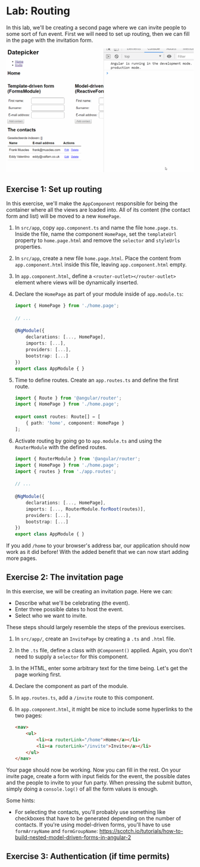# Lab: Routing

In this lab, we'll be creating a second page where we can invite people to some sort of fun event. First we will need to set up routing, then we can fill in the page with the invitation form.

![Getting started](lab10-routing.gif)

## Exercise 1: Set up routing

In this exercise, we'll make the `AppComponent` responsible for being the container where all the views are loaded into. All of its content (the contact form and list) will be moved to a new `HomePage`.

1. In `src/app`, copy `app.component.ts` and name the file `home.page.ts`. Inside the file, name the component `HomePage`, set the `templateUrl` property to `home.page.html` and remove the `selector` and `styleUrls` properties.
1. In `src/app`, create a new file `home.page.html`. Place the content from `app.component.html` inside this file, leaving `app.component.html` empty.
1. In `app.component.html`, define a `<router-outlet></router-outlet>` element where views will be dynamically inserted.
1. Declare the `HomePage` as part of your module inside of `app.module.ts`:
	```ts
	import { HomePage } from './home.page';
	
	// ...
	
	@NgModule({
		declarations: [...,	HomePage],
		imports: [...],
		providers: [...],
		bootstrap: [...]
	})
	export class AppModule { }
	```

1. Time to define routes. Create an `app.routes.ts` and define the first route.
	```ts
	import { Route } from '@angular/router';
	import { HomePage } from './home.page';

	export const routes: Route[] = [
		{ path: 'home', component: HomePage }
	];
	```
1. Activate routing by going go to `app.module.ts` and using the `RouterModule` with the defined routes.
	```ts
	import { RouterModule } from '@angular/router';
	import { HomePage } from './home.page';
	import { routes } from './app.routes';

	// ...

	@NgModule({
		declarations: [..., HomePage],
		imports: [..., RouterModule.forRoot(routes)],
		providers: [...],
		bootstrap: [...]
	})
	export class AppModule { }
	``` 

If you add `/home` to your browser's address bar, our application should now work as it did before! With the added benefit that we can now start adding more pages.

## Exercise 2: The invitation page

In this exercise, we will be creating an invitation page. Here we can:

* Describe what we'll be celebrating (the event).
* Enter three possible dates to host the event.
* Select who we want to invite.

These steps should largely resemble the steps of the previous exercises.

1. In `src/app/`, create an `InvitePage` by creating a `.ts` and `.html` file. 
1. In the `.ts` file, define a class with `@Component()` applied. Again, you don't need to supply a `selector` for this component.
1. In the HTML, enter some arbitrary text for the time being. Let's get the page working first.
1. Declare the component as part of the module.
1. In `app.routes.ts`, add a `/invite` route to this component.
1. In `app.component.html`, it might be nice to include some hyperlinks to the two pages:

	```html
	<nav>
		<ul>
			<li><a routerLink="/home">Home</a></li>
			<li><a routerLink="/invite">Invite</a></li>
		</ul>
	</nav>
	```

Your page should now be working. Now you can fill in the rest. On your invite page, create a form with input fields for the event, the possible dates and the people to invite to your fun party. When pressing the submit button, simply doing a `console.log()` of all the form values is enough.

Some hints:
* For selecting the contacts, you'll probably use something like checkboxes that have to be generated depending on the number of contacts. If you're using model-driven forms, you'll have to use `formArrayName` and `formGroupName`: https://scotch.io/tutorials/how-to-build-nested-model-driven-forms-in-angular-2

## Exercise 3: Authentication (if time permits)


